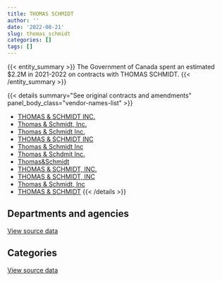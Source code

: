 ```yaml
---
title: THOMAS SCHMIDT
author: ''
date: '2022-08-21'
slug: thomas_schmidt
categories: []
tags: []
---
```


<script src="/rmarkdown-libs/htmlwidgets/htmlwidgets.js"></script>
<link href="/rmarkdown-libs/datatables-css/datatables-crosstalk.css" rel="stylesheet" />
<script src="/rmarkdown-libs/datatables-binding/datatables.js"></script>
<script src="/rmarkdown-libs/jquery/jquery-3.6.0.min.js"></script>
<link href="/rmarkdown-libs/dt-core-bootstrap/css/dataTables.bootstrap.min.css" rel="stylesheet" />
<link href="/rmarkdown-libs/dt-core-bootstrap/css/dataTables.bootstrap.extra.css" rel="stylesheet" />
<script src="/rmarkdown-libs/dt-core-bootstrap/js/jquery.dataTables.min.js"></script>
<script src="/rmarkdown-libs/dt-core-bootstrap/js/dataTables.bootstrap.min.js"></script>
<link href="/rmarkdown-libs/crosstalk/css/crosstalk.min.css" rel="stylesheet" />
<script src="/rmarkdown-libs/crosstalk/js/crosstalk.min.js"></script>
<script src="/rmarkdown-libs/htmlwidgets/htmlwidgets.js"></script>
<link href="/rmarkdown-libs/datatables-css/datatables-crosstalk.css" rel="stylesheet" />
<script src="/rmarkdown-libs/datatables-binding/datatables.js"></script>
<script src="/rmarkdown-libs/jquery/jquery-3.6.0.min.js"></script>
<link href="/rmarkdown-libs/dt-core-bootstrap/css/dataTables.bootstrap.min.css" rel="stylesheet" />
<link href="/rmarkdown-libs/dt-core-bootstrap/css/dataTables.bootstrap.extra.css" rel="stylesheet" />
<script src="/rmarkdown-libs/dt-core-bootstrap/js/jquery.dataTables.min.js"></script>
<script src="/rmarkdown-libs/dt-core-bootstrap/js/dataTables.bootstrap.min.js"></script>
<link href="/rmarkdown-libs/crosstalk/css/crosstalk.min.css" rel="stylesheet" />
<script src="/rmarkdown-libs/crosstalk/js/crosstalk.min.js"></script>

{{< entity_summary >}}
The Government of Canada spent an estimated \$2.2M in 2021-2022 on contracts with THOMAS SCHMIDT.
{{< /entity_summary >}}

{{< details summary="See original contracts and amendments" panel_body_class="vendor-names-list" >}}
- [THOMAS & SCHMIDT INC.](https://search.open.canada.ca/en/ct/?sort=contract_value_f%20desc&page=1&search_text=%22THOMAS%20%26%20SCHMIDT%20INC.%22)
- [Thomas & Schmidt, Inc.](https://search.open.canada.ca/en/ct/?sort=contract_value_f%20desc&page=1&search_text=%22Thomas%20%26%20Schmidt%2c%20Inc.%22)
- [Thomas & Schmidt Inc.](https://search.open.canada.ca/en/ct/?sort=contract_value_f%20desc&page=1&search_text=%22Thomas%20%26%20Schmidt%20Inc.%22)
- [THOMAS & SCHMIDT INC](https://search.open.canada.ca/en/ct/?sort=contract_value_f%20desc&page=1&search_text=%22THOMAS%20%26%20SCHMIDT%20INC%22)
- [Thomas & Schmidt Inc](https://search.open.canada.ca/en/ct/?sort=contract_value_f%20desc&page=1&search_text=%22Thomas%20%26%20Schmidt%20Inc%22)
- [Thomas & Schdmit Inc.](https://search.open.canada.ca/en/ct/?sort=contract_value_f%20desc&page=1&search_text=%22Thomas%20%26%20Schdmit%20Inc.%22)
- [Thomas&Schmidt](https://search.open.canada.ca/en/ct/?sort=contract_value_f%20desc&page=1&search_text=%22Thomas%26Schmidt%22)
- [THOMAS & SCHMIDT, INC.](https://search.open.canada.ca/en/ct/?sort=contract_value_f%20desc&page=1&search_text=%22THOMAS%20%26%20SCHMIDT%2c%20INC.%22)
- [THOMAS & SCHMIDT, INC](https://search.open.canada.ca/en/ct/?sort=contract_value_f%20desc&page=1&search_text=%22THOMAS%20%26%20SCHMIDT%2c%20INC%22)
- [Thomas & Schmidt, Inc](https://search.open.canada.ca/en/ct/?sort=contract_value_f%20desc&page=1&search_text=%22Thomas%20%26%20Schmidt%2c%20Inc%22)
- [THOMAS & SCHMIDT](https://search.open.canada.ca/en/ct/?sort=contract_value_f%20desc&page=1&search_text=%22THOMAS%20%26%20SCHMIDT%22)
{{< /details >}}

## Departments and agencies

<div id="htmlwidget-1" style="width:100%;height:auto;" class="datatables html-widget"></div>
<script type="application/json" data-for="htmlwidget-1">{"x":{"style":"bootstrap","filter":"none","vertical":false,"data":[["<a href=\"/departments/cas-satj/\">Courts Administration Service<\/a>","<a href=\"/departments/cic/\">Immigration, Refugees and Citizenship Canada<\/a>","<a href=\"/departments/csa-asc/\">Canadian Space Agency<\/a>","<a href=\"/departments/csps-efpc/\">Canada School of Public Service<\/a>","<a href=\"/departments/dfo-mpo/\">Fisheries and Oceans Canada<\/a>","<a href=\"/departments/dnd-mdn/\">National Defence<\/a>","<a href=\"/departments/ec/\">Environment and Climate Change Canada<\/a>","<a href=\"/departments/fcac-acfc/\">Financial Consumer Agency of Canada<\/a>","<a href=\"/departments/fin/\">Department of Finance Canada<\/a>","<a href=\"/departments/ps-sp/\">Public Safety Canada<\/a>","<a href=\"/departments/pwgsc-tpsgc/\">Public Services and Procurement Canada<\/a>","<a href=\"/departments/rcmp-grc/\">Royal Canadian Mounted Police<\/a>","<a href=\"/departments/ssc-spc/\">Shared Services Canada<\/a>","<a href=\"/departments/tbs-sct/\">Treasury Board of Canada Secretariat<\/a>"],[null,null,null,262256.06,459395.9,91687.5,23569.88,null,14280.21,null,3465,null,281808.38,149740],[null,null,null,153761.08,null,349882.51,null,98220.76,null,271566.49,33747.39,null,403278.57,150150.25],[117781.31,112322,3487.22,null,null,790858.16,null,178361.08,null,401302.7,31136.25,26162.5,281435.95,149740],[117255.14,189840,10022.34,null,117927.95,834221.22,265764.71,178361.08,null,100050.81,172890,null,71236.44,149740]],"container":"<table class=\"table table-striped table-hover row-border order-column display\">\n  <thead>\n    <tr>\n      <th>Department<\/th>\n      <th>2018-2019<\/th>\n      <th>2019-2020<\/th>\n      <th>2020-2021<\/th>\n      <th>2021-2022<\/th>\n    <\/tr>\n  <\/thead>\n<\/table>","options":{"order":[[4,"desc"]],"pageLength":10,"autoWidth":true,"columnDefs":[{"targets":1,"render":"function(data, type, row, meta) {\n    return type !== 'display' ? data : DTWidget.formatCurrency(data, \"$\", 2, 3, \",\", \".\", true, null);\n  }"},{"targets":2,"render":"function(data, type, row, meta) {\n    return type !== 'display' ? data : DTWidget.formatCurrency(data, \"$\", 2, 3, \",\", \".\", true, null);\n  }"},{"targets":3,"render":"function(data, type, row, meta) {\n    return type !== 'display' ? data : DTWidget.formatCurrency(data, \"$\", 2, 3, \",\", \".\", true, null);\n  }"},{"targets":4,"render":"function(data, type, row, meta) {\n    return type !== 'display' ? data : DTWidget.formatCurrency(data, \"$\", 2, 3, \",\", \".\", true, null);\n  }"},{"width":"16%","targets":[1,2,3,4]},{"className":"dt-right","targets":[1,2,3,4]}],"orderClasses":false}},"evals":["options.columnDefs.0.render","options.columnDefs.1.render","options.columnDefs.2.render","options.columnDefs.3.render"],"jsHooks":[]}</script>
<p class="text-right">
<a href="https://github.com/GoC-Spending/contracts-data/tree/main/data/out/vendors/thomas_schmidt/summary_by_fiscal_year_by_department.csv" class="source-data-link btn btn-link">View source data</a>
</p>

## Categories

<div id="htmlwidget-2" style="width:100%;height:auto;" class="datatables html-widget"></div>
<script type="application/json" data-for="htmlwidget-2">{"x":{"style":"bootstrap","filter":"none","vertical":false,"data":[["<a href=\"/categories/1_facilities_and_construction/\">Facilities and construction<\/a>","<a href=\"/categories/11_defence/\">Defence<\/a>","<a href=\"/categories/2_professional_services/\">Professional services<\/a>","<a href=\"/categories/3_information_technology/\">Information technology<\/a>","<a href=\"/categories/9_human_capital/\">Human capital<\/a>"],[null,null,244892.51,1017740.55,23569.88],[18420.85,null,632000.9,810185.29,null],[134807.15,null,1438696.02,519084.02,null],[28043.63,30977.32,1331207.32,817081.42,null]],"container":"<table class=\"table table-striped table-hover row-border order-column display\">\n  <thead>\n    <tr>\n      <th>Category<\/th>\n      <th>2018-2019<\/th>\n      <th>2019-2020<\/th>\n      <th>2020-2021<\/th>\n      <th>2021-2022<\/th>\n    <\/tr>\n  <\/thead>\n<\/table>","options":{"order":[[4,"desc"]],"dom":"t","pageLength":30,"autoWidth":true,"columnDefs":[{"targets":1,"render":"function(data, type, row, meta) {\n    return type !== 'display' ? data : DTWidget.formatCurrency(data, \"$\", 2, 3, \",\", \".\", true, null);\n  }"},{"targets":2,"render":"function(data, type, row, meta) {\n    return type !== 'display' ? data : DTWidget.formatCurrency(data, \"$\", 2, 3, \",\", \".\", true, null);\n  }"},{"targets":3,"render":"function(data, type, row, meta) {\n    return type !== 'display' ? data : DTWidget.formatCurrency(data, \"$\", 2, 3, \",\", \".\", true, null);\n  }"},{"targets":4,"render":"function(data, type, row, meta) {\n    return type !== 'display' ? data : DTWidget.formatCurrency(data, \"$\", 2, 3, \",\", \".\", true, null);\n  }"},{"width":"16%","targets":[1,2,3,4]},{"className":"dt-right","targets":[1,2,3,4]}],"orderClasses":false,"lengthMenu":[10,25,30,50,100]}},"evals":["options.columnDefs.0.render","options.columnDefs.1.render","options.columnDefs.2.render","options.columnDefs.3.render"],"jsHooks":[]}</script>
<p class="text-right">
<a href="https://github.com/GoC-Spending/contracts-data/tree/main/data/out/vendors/thomas_schmidt/summary_by_fiscal_year_by_category.csv" class="source-data-link btn btn-link">View source data</a>
</p>
